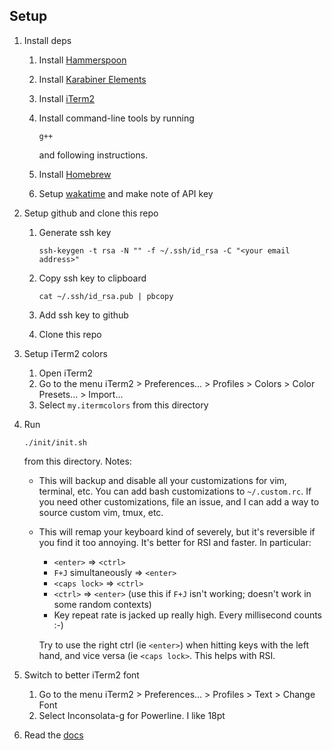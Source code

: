 Setup
-----

1. Install deps
   1. Install [Hammerspoon](http://www.hammerspoon.org/)
   1. Install [Karabiner Elements](https://github.com/tekezo/Karabiner-Elements)
   1. Install [iTerm2](https://www.iterm2.com/downloads.html)
   1. Install command-line tools by running

      ```
      g++
      ```

      and following instructions.
   1. Install [Homebrew](brew.sh)
   1. Setup [wakatime](https://wakatime.com/) and make note of API key
1. Setup github and clone this repo
   1. Generate ssh key

      ```
      ssh-keygen -t rsa -N "" -f ~/.ssh/id_rsa -C "<your email address>"
      ```

   1. Copy ssh key to clipboard

      ```
      cat ~/.ssh/id_rsa.pub | pbcopy
      ```

   1. Add ssh key to github
   1. Clone this repo
1. Setup iTerm2 colors
   1. Open iTerm2
   1. Go to the menu iTerm2 > Preferences... > Profiles > Colors > Color
      Presets... > Import...
   1. Select `my.itermcolors` from this directory
1. Run

   ```
   ./init/init.sh
   ```

   from this directory.
   Notes:
   - This will backup and disable all your customizations for vim, terminal,
     etc.  You can add bash customizations to `~/.custom.rc`.  If you need
     other customizations, file an issue, and I can add a way to source custom
     vim, tmux, etc.
   - This will remap your keyboard kind of severely, but it's reversible if you
     find it too annoying.  It's better for RSI and faster.  In particular:
     - `<enter>` => `<ctrl>`
     - `F+J` simultaneously => `<enter>`
     - `<caps lock>` => `<ctrl>`
     - `<ctrl>` => `<enter>` (use this if `F+J` isn't working; doesn't work in
       some random contexts)
     - Key repeat rate is jacked up really high.  Every millisecond counts :-)

     Try to use the right ctrl (ie `<enter>`) when hitting keys with the left
     hand, and vice versa (ie `<caps lock>`.  This helps with RSI.
1. Switch to better iTerm2 font
   1. Go to the menu iTerm2 > Preferences... > Profiles > Text > Change Font
   1. Select Inconsolata-g for Powerline.  I like 18pt
1. Read the [docs](doc)
